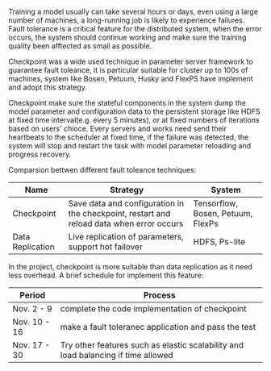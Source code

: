Training a model usually can take several hours or days, even using a large number of machines, a long-running job is likely to experience failures. Fault tolerance is a critical feature for the distributed system, when the error occurs, the system should continue working and make sure the training quality been afftected as small as possible.

Checkpoint was a wide used technique in parameter server framework to guarantee fault toleance, it is particular suitable for cluster up to 100s of machines, system like Bosen, Petuum, Husky and FlexPS have implement and adopt this strategy.

Checkpoint make sure the stateful components in the system dump the model parameter and configuration data to the persistent storage like HDFS at fixed time interval(e.g. every 5 minutes), or at fixed numbers of iterations based on users' chioce. Every servers and works need send their heartbeats to the scheduler at fixed time, if the failure was detected, the system will stop and restart the task with model parameter reloading and progress recovery.

Comparsion bettwen different fault toleance techniques:

|Name|Strategy|System|
|---|---|---|
|Checkpoint|Save data and configuration in the checkpoint, restart and reload data when error occurs|Tensorflow, Bosen, Petuum, FlexPs|
|Data Replication|Live replication of parameters, support hot failover|HDFS, Ps-lite|

In the project, checkpoint is more suitable than data replication as it need less overhead. A brief schedule for implement this feature:

|Period|Process|
|---|---|
|Nov. 2 - 9|complete the code implementation of checkpoint|
|Nov. 10 - 16|make a fault toleranec application and pass the test|
|Nov. 17 - 30|Try other features such as elastic scalability and load balancing if time allowed|







